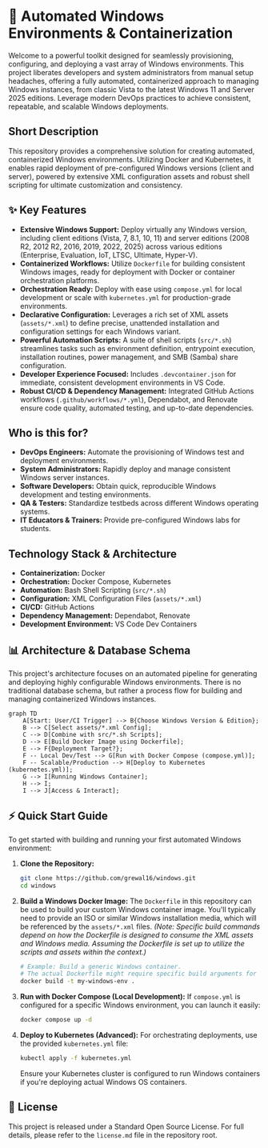 # 🚀 Automated Windows Environments & Containerization

Welcome to a powerful toolkit designed for seamlessly provisioning, configuring, and deploying a vast array of Windows environments. This project liberates developers and system administrators from manual setup headaches, offering a fully automated, containerized approach to managing Windows instances, from classic Vista to the latest Windows 11 and Server 2025 editions. Leverage modern DevOps practices to achieve consistent, repeatable, and scalable Windows deployments.

## Short Description
This repository provides a comprehensive solution for creating automated, containerized Windows environments. Utilizing Docker and Kubernetes, it enables rapid deployment of pre-configured Windows versions (client and server), powered by extensive XML configuration assets and robust shell scripting for ultimate customization and consistency.

## ✨ Key Features
*   **Extensive Windows Support:** Deploy virtually any Windows version, including client editions (Vista, 7, 8.1, 10, 11) and server editions (2008 R2, 2012 R2, 2016, 2019, 2022, 2025) across various editions (Enterprise, Evaluation, IoT, LTSC, Ultimate, Hyper-V).
*   **Containerized Workflows:** Utilize `Dockerfile` for building consistent Windows images, ready for deployment with Docker or container orchestration platforms.
*   **Orchestration Ready:** Deploy with ease using `compose.yml` for local development or scale with `kubernetes.yml` for production-grade environments.
*   **Declarative Configuration:** Leverages a rich set of XML assets (`assets/*.xml`) to define precise, unattended installation and configuration settings for each Windows variant.
*   **Powerful Automation Scripts:** A suite of shell scripts (`src/*.sh`) streamlines tasks such as environment definition, entrypoint execution, installation routines, power management, and SMB (Samba) share configuration.
*   **Developer Experience Focused:** Includes `.devcontainer.json` for immediate, consistent development environments in VS Code.
*   **Robust CI/CD & Dependency Management:** Integrated GitHub Actions workflows (`.github/workflows/*.yml`), Dependabot, and Renovate ensure code quality, automated testing, and up-to-date dependencies.

## Who is this for?
*   **DevOps Engineers:** Automate the provisioning of Windows test and deployment environments.
*   **System Administrators:** Rapidly deploy and manage consistent Windows server instances.
*   **Software Developers:** Obtain quick, reproducible Windows development and testing environments.
*   **QA & Testers:** Standardize testbeds across different Windows operating systems.
*   **IT Educators & Trainers:** Provide pre-configured Windows labs for students.

## Technology Stack & Architecture
*   **Containerization:** Docker
*   **Orchestration:** Docker Compose, Kubernetes
*   **Automation:** Bash Shell Scripting (`src/*.sh`)
*   **Configuration:** XML Configuration Files (`assets/*.xml`)
*   **CI/CD:** GitHub Actions
*   **Dependency Management:** Dependabot, Renovate
*   **Development Environment:** VS Code Dev Containers

## 📊 Architecture & Database Schema
This project's architecture focuses on an automated pipeline for generating and deploying highly configurable Windows environments. There is no traditional database schema, but rather a process flow for building and managing containerized Windows instances.

```mermaid
graph TD
    A[Start: User/CI Trigger] --> B{Choose Windows Version & Edition};
    B --> C[Select assets/*.xml Config];
    C --> D[Combine with src/*.sh Scripts];
    D --> E[Build Docker Image using Dockerfile];
    E --> F{Deployment Target?};
    F -- Local Dev/Test --> G[Run with Docker Compose (compose.yml)];
    F -- Scalable/Production --> H[Deploy to Kubernetes (kubernetes.yml)];
    G --> I[Running Windows Container];
    H --> I;
    I --> J[Access & Interact];
```

## ⚡ Quick Start Guide
To get started with building and running your first automated Windows environment:

1.  **Clone the Repository:**
    ```bash
    git clone https://github.com/grewal16/windows.git
    cd windows
    ```

2.  **Build a Windows Docker Image:**
    The `Dockerfile` in this repository can be used to build your custom Windows container image. You'll typically need to provide an ISO or similar Windows installation media, which will be referenced by the `assets/*.xml` files.
    *(Note: Specific build commands depend on how the Dockerfile is designed to consume the XML assets and Windows media. Assuming the Dockerfile is set up to utilize the scripts and assets within the context.)*

    ```bash
    # Example: Build a generic Windows container.
    # The actual Dockerfile might require specific build arguments for different Windows versions.
    docker build -t my-windows-env .
    ```

3.  **Run with Docker Compose (Local Development):**
    If `compose.yml` is configured for a specific Windows environment, you can launch it easily:

    ```bash
    docker compose up -d
    ```

4.  **Deploy to Kubernetes (Advanced):**
    For orchestrating deployments, use the provided `kubernetes.yml` file:

    ```bash
    kubectl apply -f kubernetes.yml
    ```
    Ensure your Kubernetes cluster is configured to run Windows containers if you're deploying actual Windows OS containers.

## 📜 License
This project is released under a Standard Open Source License. For full details, please refer to the `license.md` file in the repository root.
